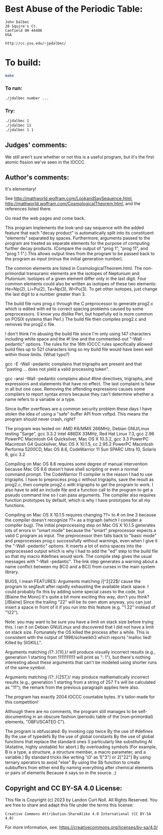 # Best Abuse of the Periodic Table:

    John Dalbec
    20 Squire's Ct.
    Canfield OH 44406
    USA

    http://cc.ysu.edu/~jpdalbec/

# To build:

```sh
make
```

### To run:

```sh
./jdalbec number ...
```

### Try:

```sh
./jdalbec 1
./jdalbec 11
./jdalbec 1 1

```

## Judges' comments:

We still aren't sure whether or not this is a useful program, but
it's the first atomic fission we've seen in the IOCCC.

## Author's comments:

It's elementary!

See http://mathworld.wolfram.com/LookandSaySequence.html,
http://mathworld.wolfram.com/CosmologicalTheorem.html,
and the references listed there.

Go read the web pages and come back.

This program implements the look-and-say sequence with the
added feature that each "decay product" is automatically split
into its constituent "elements" separated by spaces.  Furthermore,
arguments passed to the program are treated as separate elements
for the purpose of computing further decay products.  (Compare
the output of "prog 1", "prog 11", and "prog 1 1".)  This
allows output lines from the program to be passed back to the
program as input (minus the initial generation number).

The common elements are listed in CosmologicalTheorem.html.
The non-primordial transuranic elements are the isotopes of
Neptunium and Plutonium.  Isotopes of a given element differ
only in the last digit.  Four common elements could also be
written as isotopes of these two elements: He=Np(2), Li=Pu(2),
Ta=Np(3), W=Pu(3).  To get other isotopes, just change the
last digit to a number greater than 3.

The build file runs prog.c through the C preprocessor to
generate prog2.c which is edited with ed to correct spacing
problems caused by some preprocessors.  (I know you dislike
Perl, but hopefully ed is more common on POSIX systems than
Perl.)  The build file then compiles prog2.c and removes the
prog2.c file.

I don't think I'm abusing the build file since I'm only using
147 characters including white space and the #! line and the
commented-out "-Wall -pedantic" options.  The rules for the
16th IOCCC rules specifically allowed build files up to 521
characters long so my build file would have been well within
those limits.  (What typo?)

gcc -E -Wall -pedantic complains that trigraphs are present and that
"pasting ... does not yield a valid processing token".

gcc -ansi -Wall -pedantic complains about #line directives,
trigraphs, and expressions and statements that have no effect.
The last complaint is false in all but one case.  Removing
the offending expressions causes some compilers to report
syntax errors because they can't determine whether a name
refers to a variable or a type.

Since buffer overflows are a common security problem these
days I have stolen the idea of using a "safe" buffer API from
vsftpd.  This means the program should never crash, right?

The program was tested on:
AMD K6/MMX 266MHz, Debian GNU/Linux testing "Sarge", gcc 3.3.2
Intel 486DX 33MHz, Red Hat Linux 7.3, gcc 2.96
PowerPC Macintosh G4 Quicksilver, Mac OS X 10.3.2, gcc 3.3
PowerPC Macintosh G4 Quicksilver, Mac OS X 10.1.5, cc 2.95.2
PowerPC Macintosh Performa 5200CD, Mac OS 8.6, CodeWarrior 11
Sun SPARC Ultra 10, Solaris 8, gcc 3.2

Compiling on Mac OS 8.6 requires some degree of manual
intervention because Mac OS 8.6 doesn't have shell scripting
or even a normal command prompt.  The CodeWarrior 11 compiler
is the reason I had to use trigraphs.  I have to preprocess
prog.c without trigraphs, save the result as prog2.c, then
compile prog2.c with trigraphs to get the program to work.
I also have to add an include file and a function call to the
program to get a pseudo command line so I can pass arguments.
The compiler also requires function prototypes by default,
which is why I have prototypes for all my functions.

Compiling on Mac OS X 10.1.5 requires changing ??= to \# on
line 3 because the compiler doesn't recognize ??= as a trigraph
(which I consider a compiler bug).  The initial preprocessing
step on Mac OS X 10.1.5 generates lots of errors in "smart
mode" because the "smart" preprocessor expects a valid C
program as input.  The preprocessor then falls back to "basic
mode" and preprocesses prog.c successfully without warnings,
even when I give it the "-Wall -pedantic" options.  It inserts
a lot of extra spaces into the preprocessed output which is
why I had to add the "ed" step to the build file so that my
macro #defines would work.  The compile step gives the usual
messages with "-Wall -pedantic".  The link step generates a
warning about a name conflict between my BC() and a BC() from
curses in the main system library.

BUGS, I mean FEATURES:
Arguments matching /[^2]22$/ cause the program to segfault
after rapidly exhausting the available stack space.  I could
probably fix this by adding some special cases to the code,
but [Blaine the Mono] it's quite a bit more exciting this way,
don't you think?[/Blaine]  Since the trailing "22" will be
its own atom anyway, you can just insert a space in front of
it if you run into this feature (e.g. "1 22" instead of "122").

Note: you may want to be sure you have a limit on stack size
before trying this.  I ran it on Debian GNU/Linux and discovered
that I did not have a limit on stack size.  Fortunately the
OS killed the process after a while.  This is consistent with
the output of 1996/schweikh3 which reports "malloc lied!
Killed by SIGKILL".

Arguments matching /(?:.){10,}/ will produce visually incorrect
results (e.g., generation 1 starting from 1111111111 will
print as ": 1"), but there's nothing interesting about these
arguments that can't be modeled using shorter runs of the same
symbol.

Arguments matching /(?:.){257,}/ may produce mathematically
incorrect results (e.g., generation 1 starting from a string
of 257 1's will be calculated as "11"); the remark from the
previous paragraph applies here also.

The program has exactly 2004 IOCCC countable bytes.  It's
tailor-made for this competition!

Although there are no comments, the program still manages to
be self- documenting in an obscure fashion (periodic table of
the (non-primordial) elements, "OBFUSCATED C").

The program is obfuscated:
By invoking cpp twice
By the use of #defines
By the use of typedefs
By the use of global constants
By the use of global functions that replace the standard ones (I
particularly like substituting At (Astatine, highly unstable) for abort.)
By overloading symbols (For example, B is a type, a structure, a structure
member, a macro parameter, and a variable.)
By standard tricks like writing '\0' as 1["3"] or 2["22"]
By using ternary operators to avoid "else"
By using the Sb function to create subbuffers from either end
By naming everything after chemical elements or pairs of elements
Because it says so in the source. ;)

## Copyright and CC BY-SA 4.0 License:

This file is Copyright (c) 2023 by Landon Curt Noll.  All Rights Reserved.
You are free to share and adapt this file under the terms this license:

    Creative Commons Attribution-ShareAlike 4.0 International (CC BY-SA 4.0)

For more information, see: https://creativecommons.org/licenses/by-sa/4.0/
